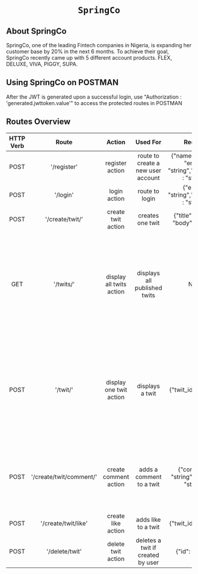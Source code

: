 <h1 align="center">
    
    SpringCo
</h1>



## About SpringCo

SpringCo, one of the leading Fintech companies in Nigeria, is expanding her customer base by 20% in the next 6 months.
To achieve their goal, SpringCo recently came up with 5 different account products.
FLEX, DELUXE, VIVA, PIGGY, SUPA. 

## Using SpringCo on POSTMAN
After the JWT is generated upon a successful login, use "Authorization : 'generated.jwttoken.value'" to access the protected routes in POSTMAN

## Routes Overview

| HTTP Verb    | Route          | Action | Used For    | Request | Expected Response/Action |
| :---:         |     :---:      |         :---: | :---: |  :---: | :---: |
| POST   | '/register'     | register action    | route to create a new user account   | {"name": "string", "email" : "string","password" : "string"} | {"status": true,"message": "User created successfully" |
| POST | '/login'      | login action     |route to login    |{"email" : "string","password" : "string"}    | Generates an JWT authentication token and logs user into Dashboard    |
| POST | '/create/twit/'     | create twit action    | creates one twit   |{"title": "string", "body": "string"} |{ "status": true, "message": "Twit created successfully"} |
| GET | '/twits/'     | display all twits action    | displays all published twits   |None | { "_id": "string", "title": "string", "body": "string", "user_id": "string", "comments": [{ "user_id": "string", "text": "string", "date": "Tue Jan 04 2022 02:46:15 GMT+0100 (West Africa Standard Time)", "_id": "61d3a6e890d9947ad51483f8"}],"likes": ["user_id": "61d32eaed40111ba285de0dd","date": "Tue Jan 04 2022 03:07:42 GMT+0100 (West Africa Standard Time)", "_id": "string],  "createdAt": "2022-01-04T00:26:55.939Z","updatedAt": "2022-01-04T02:07:43.129Z"}] |
| POST | '/twit/'     | display one twit action    | displays a twit   | {"twit_id": "string"} | { "_id": "string", "title": "string", "body": "string", "user_id": "string", "comments": [{ "user_id": "string", "text": "string", "date": "Tue Jan 04 2022 02:46:15 GMT+0100 (West Africa Standard Time)", "_id": "61d3a6e890d9947ad51483f8"}],"likes": ["user_id": "61d32eaed40111ba285de0dd","date": "Tue Jan 04 2022 03:07:42 GMT+0100 (West Africa Standard Time)", "_id": "string],  "createdAt": "2022-01-04T00:26:55.939Z","updatedAt": "2022-01-04T02:07:43.129Z"} |
| POST | '/create/twit/comment/' | create comment action     |adds a comment to a twit    | {"comment": "string", "twit_id": "string"} |{"_id": "string", "title": "string", "body": "string", "user_id": "string", "comments": [{ "user_id": "string","text": "string", "date": "Mon Jan 03 2022 20:53:25 GMT+0100 (West Africa Standard Time)", "_id": "string"}], "likes": [], "createdAt": "2022-01-03T19:51:25.281Z", "updatedAt": "2022-01-03T19:53:26.542Z"} |
| POST   | '/create/twit/like'     | create like action    | adds like to a twit   | {"twit_id": "string"}    | { "status": true, "message": "Twit liked successfully"}    |
| POST    | '/delete/twit'      | delete twit action     | deletes a twit if created by user    |{"id": "string"}    |{ "status": true, "message": "Twit deleted successfully"}    |

